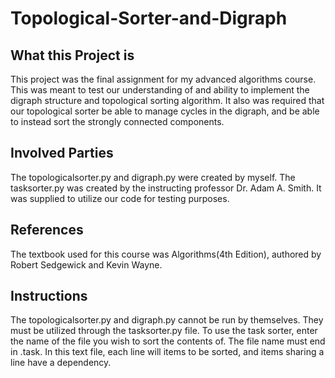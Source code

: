 # Topological-Sorter-and-Digraph

## What this Project is
This project was the final assignment for my advanced algorithms course. This was meant to test our understanding of and ability to implement the digraph structure and topological sorting algorithm. It also was required that our topological sorter be able to manage cycles in the digraph, and be able to instead sort the strongly connected components.

## Involved Parties
The topologicalsorter.py and digraph.py were created by myself. The tasksorter.py was created by the instructing professor Dr. Adam A. Smith. It was supplied to utilize our code for testing purposes.

## References
The textbook used for this course was Algorithms(4th Edition), authored by Robert Sedgewick and Kevin Wayne.

## Instructions
The topologicalsorter.py and digraph.py cannot be run by themselves. They must be utilized through the tasksorter.py file. To use the task sorter, enter the name of the file you wish to sort the contents of. The file name must end in .task. In this text file, each line will items to be sorted, and items sharing a line have a dependency.